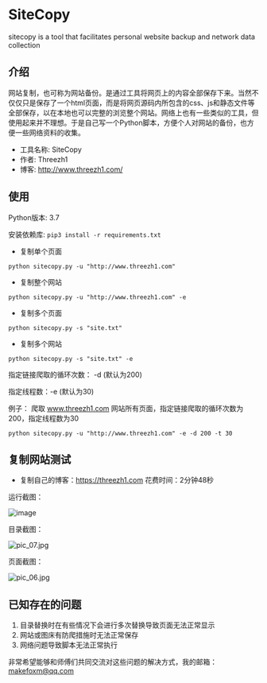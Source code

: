 # SiteCopy

sitecopy is a tool that facilitates personal website backup and network data collection

## 介绍

网站复制，也可称为网站备份。是通过工具将网页上的内容全部保存下来。当然不仅仅只是保存了一个html页面，而是将网页源码内所包含的css、js和静态文件等全部保存，以在本地也可以完整的浏览整个网站。网络上也有一些类似的工具，但使用起来并不理想。于是自己写一个Python脚本，方便个人对网站的备份，也方便一些网络资料的收集。

- 工具名称: SiteCopy
- 作者: Threezh1
- 博客: http://www.threezh1.com/

## 使用

Python版本: 3.7

安装依赖库: `pip3 install -r requirements.txt`

- 复制单个页面

`python sitecopy.py -u "http://www.threezh1.com"`

- 复制整个网站

`python sitecopy.py -u "http://www.threezh1.com" -e`

- 复制多个页面

`python sitecopy.py -s "site.txt"`

- 复制多个网站

`python sitecopy.py -s "site.txt" -e`


指定链接爬取的循环次数： -d (默认为200)

指定线程数：-e (默认为30)

例子： 爬取 www.threezh1.com 网站所有页面，指定链接爬取的循环次数为200，指定线程数为30

`python sitecopy.py -u "http://www.threezh1.com" -e -d 200 -t 30`

## 复制网站测试

- 复制自己的博客：https://threezh1.com 花费时间：2分钟48秒

运行截图：

![image](images/pic_11.jpg)

目录截图：

![pic_07.jpg](https://i.loli.net/2019/12/12/MRmv4licZCb5OzD.jpg)

页面截图：

![pic_06.jpg](https://i.loli.net/2019/12/12/4ydL371zCEiVJnZ.jpg)


## 已知存在的问题

1. 目录替换时在有些情况下会进行多次替换导致页面无法正常显示
2. 网站或图床有防爬措施时无法正常保存
3. 网络问题导致脚本无法正常执行

非常希望能够和师傅们共同交流对这些问题的解决方式，我的邮箱：makefoxm@qq.com
